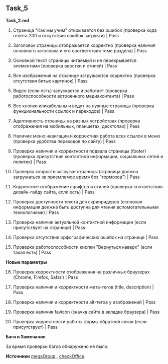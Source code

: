 ## Task_5
**Task_2.md**

1.  Страница "Как мы учим" открывается без ошибок (проверка кода ответа 200 и отсутствия ошибок загрузки) | Pass

2. Заголовок страницы отображается корректно (проверка наличия основного заголовка и его соответствия теме раздела) | Pass

3. Основной текст страницы читаемый и не перекрывается элементами (проверка верстки и стилей) | Pass

4. Все изображения на странице загружаются корректно (проверка отсутствия битых картинок) | Pass

5. Видео (если есть) запускается и работает (проверка работоспособности встроенного медиаконтента) | Pass

6. Все кнопки кликабельны и ведут на нужные страницы (проверка функциональности ссылок и переходов) | Pass

7. Адаптивность страницы на разных устройствах (проверка отображения на мобильных, планшетах, десктопах) | Pass

8. Наличие меню навигации и корректная работа всех ссылок в меню (проверка удобства переходов по сайту) | Pass

9. Проверка наличия и корректности подвала страницы (footer) (проверка присутствия контактной информации, социальных сетей и политик) | Pass

10. Проверка скорости загрузки страницы (страница должна загружаться за приемлемое время без "тормозов") | Pass

11. Корректное отображение шрифтов и стилей (проверка соответствия дизайн-гайду сайта, если есть) | Pass

12. Проверка доступности текста для скринридеров (основная информация должна быть доступна для чтения вспомогательными технологиями) | Pass

13. Проверка наличия актуальной контактной информации (если присутствует на странице) | Pass

14. Проверка отсутствия орфографических ошибок на странице | Pass

15. Проверка работоспособности кнопки "Вернуться наверх" (если такая есть) | Pass

**Новые параметры**

16. Проверка корректности отображения на различных браузерах (Chrome, Firefox, Safari) | Pass

17. Проверка наличия и корректности мета-тегов (title, description) | Pass

18. Проверка наличия и корректности alt-тегов у изображений | Pass

19. Проверка наличия favicon (значка сайта в вкладке браузера) | Pass

20. Проверка корректности работы формы обратной связи (если присутствует) | Pass 

**Баги и Замечание**

 За время проверки багов обнаружено не было.

**Источники**
[megaGroup](https://megagroup.ru/blog/post/chek-list-punkty-proverki-sajta-na-raznyh-ustrojstvah) , [checkOffice](https://checkoffice.ru/library/raznoe/chek-list-testiirovaniya-sayta/).

